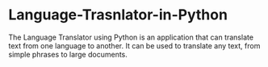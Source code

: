 # Language-Trasnlator-in-Python
The Language Translator using Python is an application that can translate text from one language to another. It can be used to translate any text, from simple phrases to large documents.
